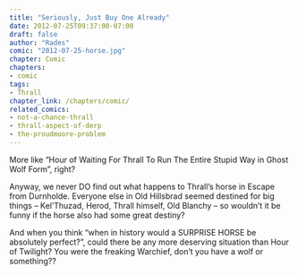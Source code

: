 ```yaml
---
title: "Seriously, Just Buy One Already"
date: 2012-07-25T09:37:00-07:00
draft: false
author: "Rades"
comic: "2012-07-25-horse.jpg"
chapter: Comic
chapters:
- comic
tags:
- Thrall
chapter_link: /chapters/comic/
related_comics:
- not-a-chance-thrall
- thrall-aspect-of-derp
- the-proudmoore-problem
---
```


More like “Hour of Waiting For Thrall To Run The Entire Stupid Way in Ghost Wolf Form”, right?


Anyway, we never DO find out what happens to Thrall’s horse in Escape from Durnholde. Everyone else in Old Hillsbrad seemed destined for big things – Kel’Thuzad, Herod, Thrall himself, Old Blanchy – so wouldn’t it be funny if the horse also had some great destiny?


And when you think “when in history would a SURPRISE HORSE be absolutely perfect?”, could there be any more deserving situation than Hour of Twilight? You were the freaking Warchief, don’t you have a wolf or something??

